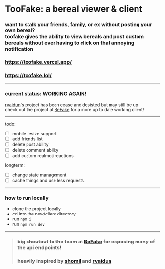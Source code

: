 # TooFake: a bereal viewer & client

### want to stalk your friends, family, or ex without posting your own bereal? </br> toofake gives the ability to view bereals and post custom bereals without ever having to click on that annoying notification

### https://toofake.vercel.app/
### https://toofake.lol/

---
### current status: WORKING AGAIN!

[rvaidun](https://github.com/rvaidun)'s project has been cease and desisted but may still be up  
check out the project at [BeFake](https://github.com/notmarek/BeFake) for a more up to date working client!

---

todo:
- [ ] mobile resize support
- [ ] add friends list
- [ ] delete post ability
- [ ] delete comment ability
- [ ] add custom realmoji reactions

longterm:
- [ ] change state management
- [ ] cache things and use less requests

---

### how to run locally

* clone the project locally
* cd into the new/client directory
* run `npm i`
* run `npm run dev`

---

> ### big shoutout to the team at [BeFake](https://github.com/notmarek/BeFake) for exposing many of the api endpoints!
> ### heavily inspired by [shomil](https://shomil.me/bereal/) and [rvaidun](https://github.com/rvaidun) 
